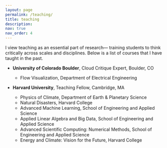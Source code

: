 ```yaml
---
layout: page
permalink: /teaching/
title: teaching
description: 
nav: true
nav_order: 4
---
```


I view teaching as an essential part of research— training students to think critically across scales and disciplines.
Below is a list of courses that I have taught in the past.
	
- **University of Colorado Boulder**, Cloud Critique Expert, Boulder, CO
    - Flow Visualization, Department of Electrical Engineering

- **Harvard University**, Teaching Fellow, Cambridge, MA
	- Physics of Climate, Department of Earth & Planetary Science
    - Natural Disasters, Harvard College
    - Advanced Machine Learning, School of Engineering and Applied Science
    - Applied Linear Algebra and Big Data, School of Engineering and Applied Science
    - Advanced Scientific Computing: Numerical Methods, School of Engineering and Applied Science
    - Energy and Climate: Vision for the Future, Harvard College

